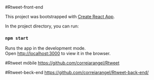 #Rtweet-front-end


This project was bootstrapped with [Create React App](https://github.com/facebook/create-react-app).


In the project directory, you can run:

### `npm start`

Runs the app in the development mode.<br>
Open [http://localhost:3000](http://localhost:3000) to view it in the browser.

#Rtweet móbile
https://github.com/correiarangel/Rtweet

#Rtweet-beck-end
https://github.com/correiarangel/Rtweet-back-end/



